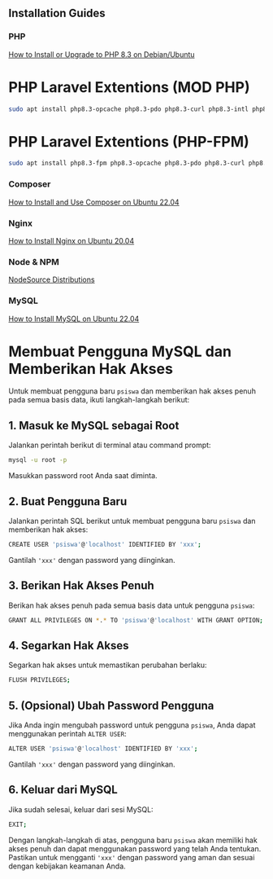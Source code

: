 ## Installation Guides

### PHP
[How to Install or Upgrade to PHP 8.3 on Debian/Ubuntu](https://php.watch/articles/php-8.3-install-upgrade-on-debian-ubuntu)

# PHP Laravel Extentions (MOD PHP)
```bash
sudo apt install php8.3-opcache php8.3-pdo php8.3-curl php8.3-intl php8.3-mbstring php8.3-xml php8.3-sqlite3 php8.3-bcmath
```
# PHP Laravel Extentions (PHP-FPM)
```bash
sudo apt install php8.3-fpm php8.3-opcache php8.3-pdo php8.3-curl php8.3-intl php8.3-mbstring php8.3-xml php8.3-sqlite3 php8.3-bcmath

```
### Composer
[How to Install and Use Composer on Ubuntu 22.04](https://www.digitalocean.com/community/tutorials/how-to-install-and-use-composer-on-ubuntu-22-04)

### Nginx
[How to Install Nginx on Ubuntu 20.04](https://www.digitalocean.com/community/tutorials/how-to-install-nginx-on-ubuntu-20-04)

### Node & NPM
[NodeSource Distributions](https://github.com/nodesource/distributions)

### MySQL
[How to Install MySQL on Ubuntu 22.04](https://www.digitalocean.com/community/tutorials/how-to-install-mysql-on-ubuntu-22-04)

# Membuat Pengguna MySQL dan Memberikan Hak Akses

Untuk membuat pengguna baru `psiswa` dan memberikan hak akses penuh pada semua basis data, ikuti langkah-langkah berikut:

## 1. Masuk ke MySQL sebagai Root

Jalankan perintah berikut di terminal atau command prompt:
```bash
mysql -u root -p
```

Masukkan password root Anda saat diminta.

## 2. Buat Pengguna Baru

Jalankan perintah SQL berikut untuk membuat pengguna baru `psiswa` dan memberikan hak akses:
```bash
CREATE USER 'psiswa'@'localhost' IDENTIFIED BY 'xxx';
```

Gantilah `'xxx'` dengan password yang diinginkan.

## 3. Berikan Hak Akses Penuh

Berikan hak akses penuh pada semua basis data untuk pengguna `psiswa`:
```bash
GRANT ALL PRIVILEGES ON *.* TO 'psiswa'@'localhost' WITH GRANT OPTION;
```

## 4. Segarkan Hak Akses

Segarkan hak akses untuk memastikan perubahan berlaku:
```bash
FLUSH PRIVILEGES;
```

## 5. (Opsional) Ubah Password Pengguna

Jika Anda ingin mengubah password untuk pengguna `psiswa`, Anda dapat menggunakan perintah `ALTER USER`:
```bash
ALTER USER 'psiswa'@'localhost' IDENTIFIED BY 'xxx';
```

Gantilah `'xxx'` dengan password yang diinginkan.

## 6. Keluar dari MySQL

Jika sudah selesai, keluar dari sesi MySQL:
```bash
EXIT;
```

Dengan langkah-langkah di atas, pengguna baru `psiswa` akan memiliki hak akses penuh dan dapat menggunakan password yang telah Anda tentukan. Pastikan untuk mengganti `'xxx'` dengan password yang aman dan sesuai dengan kebijakan keamanan Anda.

